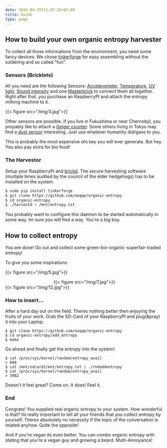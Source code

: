 ```yaml
---
date: 2016-04-25T11:47:32+02:00
title: Guide
type: page
---
```


## How to build your own organic entropy harvester

To collect all those informations from the environment, you need some fancy
devices. We chose [tinkerforge](https://tinkerforge.com) for easy
assembling without the soldering and so called "fun".

### Sensors (Bricklets)

All you need are the following Sensors: [Accelerometer](https://www.tinkerforge.com/en/shop/bricklets/accelerometer-bricklet.html),
[Temperature](https://www.tinkerforge.com/en/shop/bricklets/sensors/temperature-bricklet.html),
[UV light](https://www.tinkerforge.com/en/shop/bricklets/sensors/uv-light-bricklet.html),
[Sound intensity](https://www.tinkerforge.com/en/shop/bricklets/sensors/sound-intensity-bricklet.html)
and one
[Masterbrick](https://www.tinkerforge.com/en/shop/bricks/master-brick.html)
to connect them all together. Right after that, you purchase an RaspberryPI
and attach the entropy milking machine to it.

{{< figure src="/img/3.jpg">}}

Other sensors are possible. If you live in Fukushima or near Chernobyl, you
propably like to attach a [Geiger counter](https://en.wikipedia.org/wiki/Geiger_counter). Some others living in Tokyo may find a [dust
sensor](https://www.tinkerforge.com/en/shop/bricklets/sensors/dust-detector-bricklet.html)
interesting. Just use whatever humanity did/gave to you.

This is probably the most expensive `GPG` key you will ever generate. But
hey. You also pay extra for bio food!

### The Harvestor

Setup your RaspberryPi and
[brickd](http://www.tinkerforge.com/en/doc/Software/Brickd_Install_Linux.html#brickd-install-linux).
The secure harvesting software (multiple times audited by the council of
the elder hedgehogs) has to be installed on the system.

``` bash
$ sudo pip install tinkerforge
$ git clone https://github.com/noqqe/organic-entropy
$ cd organic-entropy
$ ./harvestd > /mnt/entropy.txt
```

You probably want to configure this daemon to be started automatically in
some way. Im sure you will find a way. You're a big boy.

## How to collect entropy

You are done! Go out and collect some green-bio-organic-superfair-traded
entropy!

To give you some inspirations:

{{< figure src="/img/5.jpg">}}
<center>
{{< figure src="/img/7.jpg">}}
</center>
{{< figure src="/img/12.jpg">}}

### How to insert...

After a hard day out on the field. Theres nothing better then enjoying the
fruits of your work. Grab the SD-Card of your RaspberryPI and plug(&pray)
it into your Laptop.

```
$ git clone https://github.com/noqqe/organic-entropy
$ cd organic-entropy/add_entropy
$ make
```

Go ahead and finally get the entropy into the system!

```
$ cat /proc/sys/kernel/random/entropy_avail
> 608
$ cat /mnt/sdcard1/mnt/entropy.txt | ./rndaddentropy
$ cat /proc/sys/kernel/random/entropy_avail
> 3982
```

Doesn't it feel great? Come on. It does! Feel it.

### End

Congrats! You supplied real organic entropy to your system. How wonderful
is that? Its really important to tell all your friends that you collect
entropy by yourself. Theres absolutely no necessity if the topic of the
conversation is related anyhow. Quite the opposite!

And if you're vegan its even better. You can combo organic entropy with
stating that you're a vegan guy and growing a beard. Multi-Annoyance!
